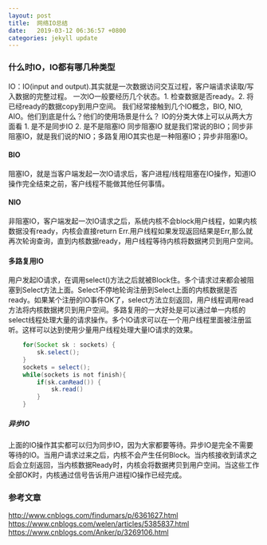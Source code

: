 ```yaml
---
layout: post
title:  网络IO总结
date:   2019-03-12 06:36:57 +0800
categories: jekyll update
---
```


### 什么时IO，IO都有哪几种类型
IO：IO(input and output).其实就是一次数据访问交互过程，客户端请求读取/写入数据的完整过程。
一次IO一般要经历几个状态。1. 检查数据是否ready。2. 将已经ready的数据copy到用户空间。
我们经常接触到几个IO概念，BIO, NIO, AIO。他们到底是什么？他们的使用场景是什么？
IO的分类大体上可以从两大方面看 1. 是不是同步IO 2. 是不是阻塞IO
同步阻塞IO 就是我们常说的BIO；同步非阻塞IO，就是我们说的NIO；多路复用IO其实也是一种阻塞IO；异步非阻塞IO。


#### BIO

阻塞IO，就是当客户端发起一次IO请求后，客户进程/线程阻塞在IO操作，知道IO操作完全结束之前，客户线程不能做其他任何事情。



#### NIO
非阻塞IO，客户端发起一次IO请求之后，系统内核不会block用户线程，如果内核数据没有ready，内核会直接return Err.用户线程如果发现返回结果是Err,那么就再次轮询查询，直到内核数据ready，用户线程等待内核将数据拷贝到用户空间。

#### 多路复用IO
用户发起IO请求，在调用select()方法之后就被Block住。多个请求过来都会被阻塞到Select方法上面。Select不停地轮询注册到Select上面的内核数据是否ready。如果某个注册的IO事件OK了，select方法立刻返回，用户线程调用read方法将内核数据拷贝到用户空间。多路复用的一大好处是可以通过单一内核的select线程处理大量的请求操作。多个IO请求可以在一个用户线程里面被注册监听。这样可以达到使用少量用户线程处理大量IO请求的效果。

```java
    for(Socket sk : sockets) {
        sk.select();
    }
    sockets = select();
    while(sockets is not finish){
        if(sk.canRead()) {
            sk.read()
        }
    }
```

##### 异步IO
上面的IO操作其实都可以归为同步IO，因为大家都要等待。异步IO是完全不需要等待的IO。当用户请求过来之后，内核不会产生任何Block。当内核接收到请求之后会立刻返回，当内核数据Ready时，内核会将数据拷贝到用户空间。当这些工作全部OK时，内核通过信号告诉用户进程IO操作已经完成。

### 参考文章
http://www.cnblogs.com/findumars/p/6361627.html
https://www.cnblogs.com/welen/articles/5385837.html
https://www.cnblogs.com/Anker/p/3269106.html


